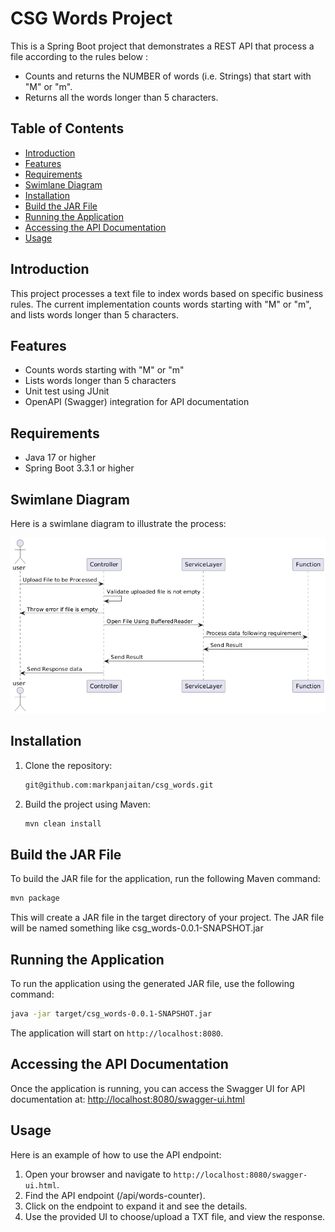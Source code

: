 # CSG Words Project

This is a Spring Boot project that demonstrates a REST API that process a file according to the rules below :
- Counts and returns the NUMBER of words (i.e. Strings) that start with "M" or "m".
- Returns all the words longer than 5 characters.

## Table of Contents

- [Introduction](#introduction)
- [Features](#features)
- [Requirements](#requirements)
- [Swimlane Diagram](#swimlane-diagram)  
- [Installation](#installation)
- [Build the JAR File](#build-the-jar-file)
- [Running the Application](#running-the-application)
- [Accessing the API Documentation](#accessing-the-api-documentation)
- [Usage](#usage)

## Introduction

This project processes a text file to index words based on specific business rules. The current implementation counts words starting with "M" or "m", and lists words longer than 5 characters.


## Features

- Counts words starting with "M" or "m"
- Lists words longer than 5 characters
- Unit test using JUnit
- OpenAPI (Swagger) integration for API documentation


## Requirements

- Java 17 or higher
- Spring Boot 3.3.1 or higher


## Swimlane Diagram

Here is a swimlane diagram to illustrate the process:

![Swimlane Diagram](docs/diagram1.png)


## Installation

1. Clone the repository:
    ```sh
    git@github.com:markpanjaitan/csg_words.git
    ```

2. Build the project using Maven:
    ```sh
    mvn clean install
    ```

## Build the JAR File

To build the JAR file for the application, run the following Maven command:

```sh
mvn package
```
This will create a JAR file in the target directory of your project. The JAR file will be named something like csg_words-0.0.1-SNAPSHOT.jar


## Running the Application

To run the application using the generated JAR file, use the following command:

```sh
java -jar target/csg_words-0.0.1-SNAPSHOT.jar
```

The application will start on `http://localhost:8080`.


## Accessing the API Documentation

Once the application is running, you can access the Swagger UI for API documentation at:
[http://localhost:8080/swagger-ui.html](http://localhost:8181/swagger-ui/index.html)


## Usage

Here is an example of how to use the API endpoint:

1. Open your browser and navigate to `http://localhost:8080/swagger-ui.html`.
2. Find the API endpoint (/api/words-counter).
3. Click on the endpoint to expand it and see the details.
4. Use the provided UI to choose/upload a TXT file, and view the response.

